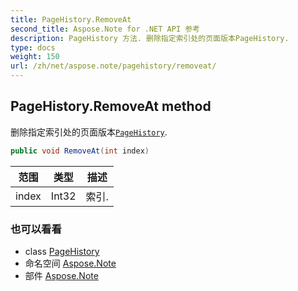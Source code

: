 ```yaml
---
title: PageHistory.RemoveAt
second_title: Aspose.Note for .NET API 参考
description: PageHistory 方法. 删除指定索引处的页面版本PageHistory.
type: docs
weight: 150
url: /zh/net/aspose.note/pagehistory/removeat/
---
```

## PageHistory.RemoveAt method

删除指定索引处的页面版本[`PageHistory`](../).

```csharp
public void RemoveAt(int index)
```

| 范围 | 类型 | 描述 |
| --- | --- | --- |
| index | Int32 | 索引. |

### 也可以看看

* class [PageHistory](../)
* 命名空间 [Aspose.Note](../../pagehistory/)
* 部件 [Aspose.Note](../../../)


